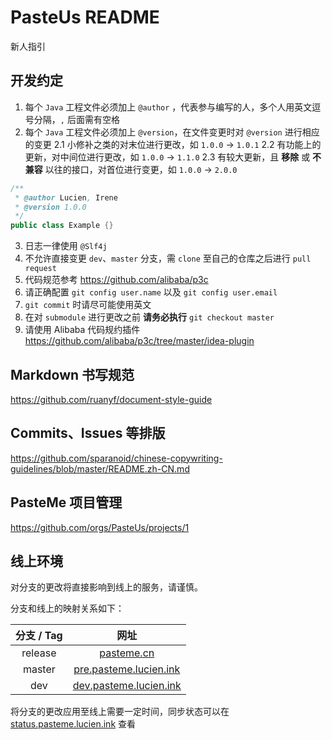 # PasteUs README

新人指引

## 开发约定

1. 每个 `Java` 工程文件必须加上 `@author` ，代表参与编写的人，多个人用英文逗号分隔，`,` 后面需有空格
2. 每个 `Java` 工程文件必须加上 `@version`，在文件变更时对 `@version` 进行相应的变更
  2.1 小修补之类的对末位进行更改，如 `1.0.0` -> `1.0.1`
  2.2 有功能上的更新，对中间位进行更改，如 `1.0.0` -> `1.1.0`
  2.3 有较大更新，且 **移除** 或 **不兼容** 以往的接口，对首位进行变更，如 `1.0.0` -> `2.0.0`

```java
/**
 * @author Lucien, Irene
 * @version 1.0.0
 */
public class Example {}
```

3. 日志一律使用 `@Slf4j`
4. 不允许直接变更 `dev`、`master` 分支，需 `clone` 至自己的仓库之后进行 `pull request`
5. 代码规范参考 https://github.com/alibaba/p3c
6. 请正确配置 `git config user.name` 以及 `git config user.email`
7. `git commit` 时请尽可能使用英文
8. 在对 `submodule` 进行更改之前 **请务必执行** `git checkout master`
9. 请使用 Alibaba 代码规约插件 https://github.com/alibaba/p3c/tree/master/idea-plugin

## Markdown 书写规范

https://github.com/ruanyf/document-style-guide

## Commits、Issues 等排版

https://github.com/sparanoid/chinese-copywriting-guidelines/blob/master/README.zh-CN.md

## PasteMe 项目管理

https://github.com/orgs/PasteUs/projects/1

## 线上环境

对分支的更改将直接影响到线上的服务，请谨慎。

分支和线上的映射关系如下：

| 分支 / Tag | 网址 |
| :---: | :---: |
| release | [pasteme.cn](https://pasteme.cn) |
| master | [pre.pasteme.lucien.ink](http://pre.pasteme.lucien.ink) |
| dev | [dev.pasteme.lucien.ink](http://dev.pasteme.lucien.ink) |

将分支的更改应用至线上需要一定时间，同步状态可以在 [status.pasteme.lucien.ink](http://status.pasteme.lucien.ink) 查看

